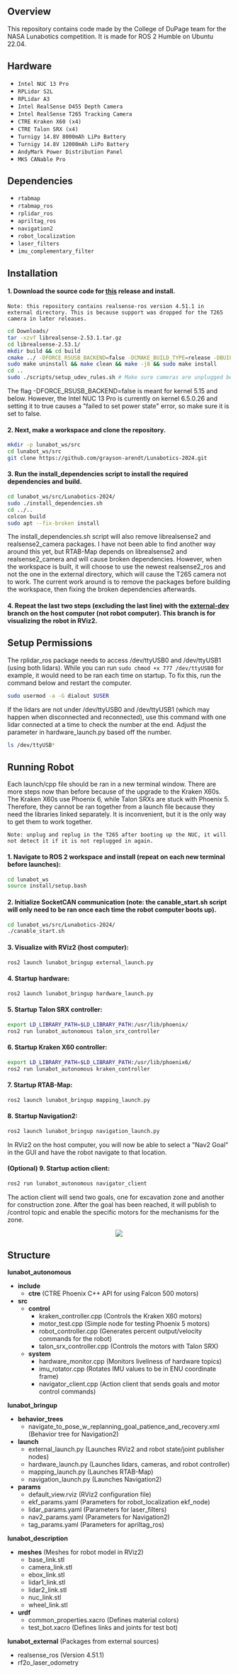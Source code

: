 ## Overview

This repository contains code made by the College of DuPage team for the NASA Lunabotics competition. It is made for ROS 2 Humble on Ubuntu 22.04.

## Hardware

- `Intel NUC 13 Pro`
- `RPLidar S2L`
- `RPLidar A3`
- `Intel RealSense D455 Depth Camera`
- `Intel RealSense T265 Tracking Camera`
- `CTRE Kraken X60 (x4)`
- `CTRE Talon SRX (x4)`
- `Turnigy 14.8V 8000mAh LiPo Battery`
- `Turnigy 14.8V 12000mAh LiPo Battery`
- `AndyMark Power Distribution Panel`
- `MKS CANable Pro`

## Dependencies

- `rtabmap`
- `rtabmap_ros`
- `rplidar_ros`
- `apriltag_ros`
- `navigation2`
- `robot_localization`
- `laser_filters`
- `imu_complementary_filter`

## Installation

#### 1. Download the source code for [this](https://github.com/IntelRealSense/librealsense/releases/tag/v2.53.1) release and install.
`Note: this repository contains realsense-ros version 4.51.1 in external directory. This is because support was dropped for the T265 camera in later releases.`

```bash
cd Downloads/
tar -xzvf librealsense-2.53.1.tar.gz
cd librealsense-2.53.1/
mkdir build && cd build
cmake ../ -DFORCE_RSUSB_BACKEND=false -DCMAKE_BUILD_TYPE=release -DBUILD_EXAMPLES=true -DBUILD_GRAPHICAL_EXAMPLES=true
sudo make uninstall && make clean && make -j8 && sudo make install
cd ..
sudo ./scripts/setup_udev_rules.sh # Make sure cameras are unplugged before running
```

The flag -DFORCE_RSUSB_BACKEND=false is meant for kernel 5.15 and below. However, the Intel NUC 13 Pro is currently on kernel 6.5.0.26 and setting it to true causes a "failed to set power state" error, so make sure it is set to false.

#### 2. Next, make a workspace and clone the repository.

```bash
mkdir -p lunabot_ws/src
cd lunabot_ws/src
git clone https://github.com/grayson-arendt/Lunabotics-2024.git
```

#### 3. Run the install_dependencies script to install the required dependencies and build.

```bash
cd lunabot_ws/src/Lunabotics-2024/
sudo ./install_dependencies.sh
cd ../..
colcon build
sudo apt --fix-broken install
```

The install_dependencies.sh script will also remove librealsense2 and realsense2_camera packages. I have not been able to find another way around this yet, but RTAB-Map depends on librealsense2 and realsense2_camera and will cause broken dependencies. However, when the workspace is built, it will choose to use the newest realsense2_ros and not the one in the external directory, which will cause the T265 camera not to work. The current work around is to remove the packages before building the workspace, then fixing the broken dependencies afterwards.

#### 4. Repeat the last two steps (excluding the last line) with the [external-dev](https://github.com/grayson-arendt/Lunabotics-2024/tree/external-dev?tab=readme-ov-file) branch on the host computer (not robot computer). This branch is for visualizing the robot in RViz2.

## Setup Permissions

The rplidar_ros package needs to access /dev/ttyUSB0 and /dev/ttyUSB1 (using both lidars). While you can run `sudo chmod +x 777 /dev/ttyUSB0` for example, it would need to be ran each time on startup. To fix this, run the command below and restart the computer.

```bash
sudo usermod -a -G dialout $USER
```

If the lidars are not under /dev/ttyUSB0 and /dev/ttyUSB1 (which may happen when disconnected and reconnected), use this command with one lidar connected at a time to check the number at the end. Adjust the parameter in hardware_launch.py based off the number. 

```bash
ls /dev/ttyUSB*
```

## Running Robot

Each launch/cpp file should be ran in a new terminal window. There are more steps now than before because of the upgrade to the Kraken X60s. The Kraken X60s use Phoenix 6, while Talon SRXs are stuck with Phoenix 5. Therefore, they cannot be ran together from a launch file because they need the libraries linked separately. It is inconvenient, but it is the only way to get them to work together.

`Note: unplug and replug in the T265 after booting up the NUC, it will not detect it if it is not replugged in again.`

#### 1. Navigate to ROS 2 workspace and install (repeat on each new terminal before launches):
```bash
cd lunabot_ws
source install/setup.bash
```

#### 2. Initialize SocketCAN communication (note: the canable_start.sh script will only need to be ran once each time the robot computer boots up).
```bash
cd lunabot_ws/src/Lunabotics-2024/
./canable_start.sh
```

#### 3. Visualize with RViz2 (host computer):
```bash
ros2 launch lunabot_bringup external_launch.py
```

#### 4. Startup hardware:

```bash
ros2 launch lunabot_bringup hardware_launch.py
```

#### 5. Startup Talon SRX controller:

```bash
export LD_LIBRARY_PATH=$LD_LIBRARY_PATH:/usr/lib/phoenix/
ros2 run lunabot_autonomous talon_srx_controller
```

#### 6. Startup Kraken X60 controller:

```bash
export LD_LIBRARY_PATH=$LD_LIBRARY_PATH:/usr/lib/phoenix6/
ros2 run lunabot_autonomous kraken_controller
```

#### 7. Startup RTAB-Map:

```bash
ros2 launch lunabot_bringup mapping_launch.py
```

#### 8. Startup Navigation2:

```bash
ros2 launch lunabot_bringup navigation_launch.py
```

In RViz2 on the host computer, you will now be able to select a "Nav2 Goal" in the GUI and have the robot navigate to that location. 

#### (Optional) 9. Startup action client:

```bash
ros2 run lunabot_autonomous navigator_client
```

The action client will send two goals, one for excavation zone and another for construction zone. After the goal has been reached, it will publish to /control topic and enable the specific
motors for the mechanisms for the zone.

<p align="center">
  <img src="sample.png">
</p>

## Structure

**lunabot_autonomous**
  - **include**
    - **ctre** (CTRE Phoenix C++ API for using Falcon 500 motors)
  - **src**
    - **control**
      - kraken_controller.cpp (Controls the Kraken X60 motors)
      - motor_test.cpp (Simple node for testing Phoenix 5 motors)
      - robot_controller.cpp (Generates percent output/velocity commands for the robot)
      - talon_srx_controller.cpp (Controls the motors with Talon SRX)
    - **system**
      - hardware_monitor.cpp (Monitors liveliness of hardware topics)
      - imu_rotator.cpp (Rotates IMU values to be in ENU coordinate frame)
      - navigator_client.cpp (Action client that sends goals and motor control commands)

**lunabot_bringup** 
  - **behavior_trees**
    - navigate_to_pose_w_replanning_goal_patience_and_recovery.xml (Behavior tree for Navigation2)
  - **launch**
    - external_launch.py (Launches RViz2 and robot state/joint publisher nodes)
    - hardware_launch.py (Launches lidars, cameras, and robot controller)
    - mapping_launch.py (Launches RTAB-Map)
    - navigation_launch.py (Launches Navigation2)
  - **params**
    - default_view.rviz (RViz2 configuration file)
    - ekf_params.yaml (Parameters for robot_localization ekf_node)
    - lidar_params.yaml (Parameters for laser_filters)
    - nav2_params.yaml (Parameters for Navigation2)
    - tag_params.yaml (Parameters for apriltag_ros)

**lunabot_description** 
  - **meshes** (Meshes for robot model in RViz2)
    - base_link.stl
    - camera_link.stl
    - ebox_link.stl
    - lidar1_link.stl
    - lidar2_link.stl
    - nuc_link.stl
    - wheel_link.stl
  - **urdf**
    - common_properties.xacro (Defines material colors)
    - test_bot.xacro (Defines links and joints for test bot)

**lunabot_external** (Packages from external sources)
  - realsense_ros (Version 4.51.1)
  - rf2o_laser_odometry
